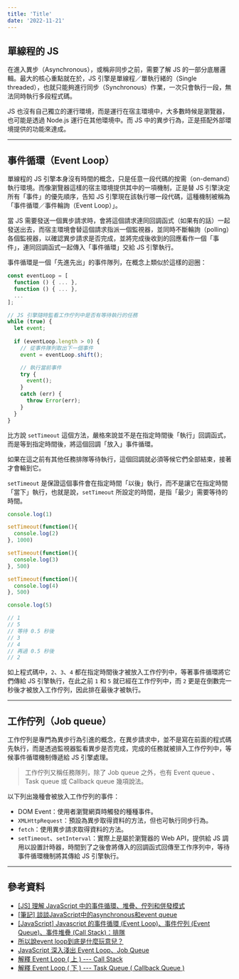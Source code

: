 ```yaml
---
title: 'Title'
date: '2022-11-21'
---
```


## 單線程的 JS
在進入異步（Asynchronous），或稱非同步之前，需要了解 JS 的一部分底層邏輯。最大的核心重點就在於，JS 引擎是單線程／單執行緒的（Single threaded），也就只能夠進行同步（Synchronous）作業，一次只會執行一段，無法同時執行多段程式碼。

JS 也沒有自己獨立的運行環境，而是運行在宿主環境中，大多數時候是瀏覽器，也可能是透過 Node.js 運行在其他環境中。而 JS 中的異步行為，正是搭配外部環境提供的功能來達成。

---

## 事件循環（Event Loop）
單線程的 JS 引擎本身沒有時間的概念，只是任意一段代碼的按需（on-demand）執行環境。而像瀏覽器這樣的宿主環境提供其中的一項機制，正是替 JS 引擎決定所有「事件」的優先順序，告知 JS 引擎現在該執行哪一段代碼，這種機制被稱為「事件循環／事件輪詢（Event Loop）」。

當 JS 需要發送一個異步請求時，會將這個請求連同回調函式（如果有的話）一起發送出去，而宿主環境會替這個請求指派一個監視器，並同時不斷輪詢（polling）各個監視器，以確認異步請求是否完成，並將完成後收到的回應看作一個「事件」，連同回調函式一起傳入「事件循環」交給 JS 引擎執行。

事件循環是一個「先進先出」的事件隊列，在概念上類似於這樣的迴圈：
```js
const eventLoop = [
  function () { ... },
  function () { ... },
  ...
];

// JS 引擎隨時監看工作佇列中是否有等待執行的任務
while (true) {
  let event;
  
  if (eventLoop.length > 0) {
    // 從事件隊列取出下一個事件
    event = eventLoop.shift();

    // 執行當前事件
    try {
      event();
    }
    catch (err) {
      throw Error(err);
    }
  }
}
```

比方說 `setTimeout` 這個方法，嚴格來說並不是在指定時間後「執行」回調函式，而是等到指定時間後，將這個回調「放入」事件循環。

如果在這之前有其他任務排隊等待執行，這個回調就必須等候它們全部結束，接著才會輪到它。

`setTimeout` 是保證這個事件會在指定時間「以後」執行，而不是讓它在指定時間「當下」執行，也就是說，`setTimeout` 所設定的時間，是指「最少」需要等待的時間。

```js
console.log(1)

setTimeout(function(){
  console.log(2)
}, 1000)

setTimeout(function(){
  console.log(3)
}, 500)

setTimeout(function(){
  console.log(4)
}, 500)

console.log(5)

// 1
// 5
// 等待 0.5 秒後
// 3
// 4
// 再過 0.5 秒後
// 2
```

如上程式碼中，`2`、`3`、`4` 都在指定時間後才被放入工作佇列中，等著事件循環將它們傳給 JS 引擎執行，在此之前 `1` 和 `5` 就已經在工作佇列中，而 `2` 更是在倒數完一秒後才被放入工作佇列，因此排在最後才被執行。

---

## 工作佇列（Job queue）

工作佇列是專門為異步行為引進的概念，在異步請求中，並不是寫在前面的程式碼先執行，而是透過監視器監看異步是否完成，完成的任務就被排入工作佇列中，等候事件循環機制傳遞給 JS 引擎處理。

> 工作佇列又稱任務隊列，除了 Job queue 之外，也有 Event queue 、Task queue 或 Callback queue 幾項說法。

以下列出幾種會被放入工作佇列的事件：
- DOM Event：使用者瀏覽網頁時觸發的種種事件。
- `XMLHttpRequest`：預設為異步取得資料的方法，但也可執行同步行為。
- `fetch`：使用異步請求取得資料的方法。
- `setTimeout`、`setInterval`：實際上是屬於瀏覽器的 Web API，提供給 JS 調用以設置計時器，時間到了之後會將傳入的回調函式回傳至工作序列中，等待事件循環機制將其傳給 JS 引擎執行。

---

## 參考資料
- [[JS] 理解 JavaScript 中的事件循環、堆疊、佇列和併發模式](https://pjchender.dev/javascript/js-event-loop-stack-queue/)
- [[筆記] 談談JavaScript中的asynchronous和event queue](https://pjchender.blogspot.com/2016/01/javascriptasynchronousevent-queue.html)
- [[JavaScript] Javascript 的事件循環 (Event Loop)、事件佇列 (Event Queue)、事件堆疊 (Call Stack)：排隊](https://medium.com/itsems-frontend/javascript-event-loop-event-queue-call-stack-74a02fed5625)
- [所以說event loop到底是什麼玩意兒？](https://www.youtube.com/watch?v=8aGhZQkoFbQ)
- [JavaScript 深入淺出 Event Loop、Job Queue](https://shawnlin0201.github.io/JavaScript/JavaScript-Event-Loop-and-Job-Queue/)
- [解釋 Event Loop ( 上 ) --- Call Stack](https://ithelp.ithome.com.tw/articles/10260433)
- [解釋 Event Loop ( 下 ) --- Task Queue ( Callback Queue )](https://ithelp.ithome.com.tw/articles/10261593)

